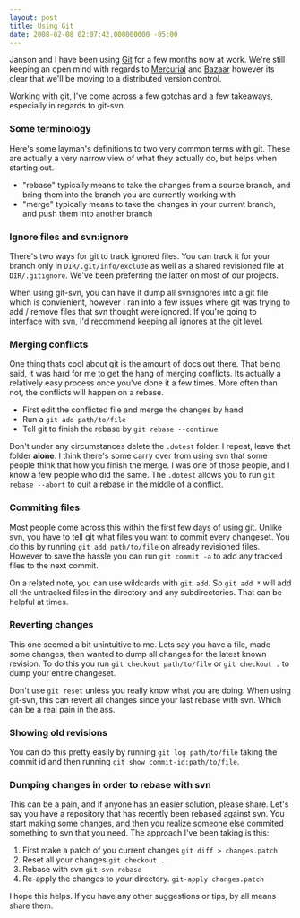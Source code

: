 ```yaml
---
layout: post
title: Using Git
date: 2008-02-08 02:07:42.000000000 -05:00
---
```

Janson and I have been using [Git](http://git.or.cz/) for a few months now at work. We're still keeping an open mind with regards to [Mercurial](http://www.selenic.com/mercurial/wiki/) and [Bazaar](http://bazaar-vcs.org/) however its clear that we'll be moving to a distributed version control.

Working with git, I've come across a few gotchas and a few takeaways, especially in regards to git-svn.

### Some terminology

Here's some layman's definitions to two very common terms with git. These are actually a very narrow view of what they actually do, but helps when starting out.

* "rebase" typically means to take the changes from a source branch, and bring them into the branch you are currently working with
* "merge" typically means to take the changes in your current branch, and push them into another branch

### Ignore files and svn:ignore

There's two ways for git to track ignored files. You can track it for your branch only in `DIR/.git/info/exclude` as well as a shared revisioned file at `DIR/.gitignore`. We've been preferring the latter on most of our projects.

When using git-svn, you can have it dump all svn:ignores into a git file which is convienient, however I ran into a few issues where git was trying to add / remove files that svn thought were ignored. If you're going to interface with svn, I'd recommend keeping all ignores at the git level.

### Merging conflicts

One thing thats cool about git is the amount of docs out there. That being said, it was hard for me to get  the hang of merging conflicts. Its actually a relatively easy process once you've done it a few times. More often than not, the conflicts will happen on a rebase.

* First edit the conflicted file and merge the changes by hand
* Run a `git add path/to/file`
* Tell git to finish the rebase by `git rebase --continue`

Don't under any circumstances delete the `.dotest` folder. I repeat, leave that folder **alone**. I think there's some carry over from using svn that some people think that how you finish the merge. I was one of those people, and I know a few people who did the same. The `.dotest` allows you to run `git rebase --abort` to quit a rebase in the middle of a conflict.

### Commiting files

Most people come across this within the first few days of using git. Unlike svn, you have to tell git what files you want to commit every changeset. You do this by running `git add path/to/file` on already revisioned files. However to save the hassle you can run `git commit -a` to add any tracked files to the next commit.

On a related note, you can use wildcards with `git add`. So `git add *` will add all the untracked files in the directory and any subdirectories. That can be helpful at times.

### Reverting changes

This one seemed a bit unintuitive to me. Lets say you have a file, made some changes, then wanted to dump all changes for the latest known revision. To do this you run `git checkout path/to/file` or `git checkout .` to dump your entire changeset.

Don't use `git reset` unless you really know what you are doing. When using git-svn, this can revert all changes since your last rebase with svn. Which can be a real pain in the ass.

### Showing old revisions

You can do this pretty easily by running `git log path/to/file` taking the commit id and then running `git show commit-id:path/to/file`.

### Dumping changes in order to rebase with svn

This can be a pain, and if anyone has an easier solution, please share. Let's say you have a repository  that has recently been rebased against svn. You start making some changes, and then you realize someone else commited something to svn that you need. The approach I've been taking is this:

1. First make a patch of you current changes `git diff > changes.patch`
1. Reset all your changes `git checkout .`
1. Rebase with svn `git-svn rebase`
1. Re-apply the changes to your directory. `git-apply changes.patch`

I hope this helps. If you have any other suggestions or tips, by all means share them.
